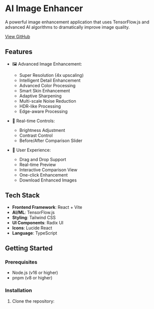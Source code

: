 # AI Image Enhancer

A powerful image enhancement application that uses TensorFlow.js and advanced AI algorithms to dramatically improve image quality.

[View GitHub](https://github.com/Rifl33/Luminix)

## Features

- 🖼️ Advanced Image Enhancement:
  - Super Resolution (4x upscaling)
  - Intelligent Detail Enhancement
  - Advanced Color Processing
  - Smart Skin Enhancement
  - Adaptive Sharpening
  - Multi-scale Noise Reduction
  - HDR-like Processing
  - Edge-aware Processing

- 🎨 Real-time Controls:
  - Brightness Adjustment
  - Contrast Control
  - Before/After Comparison Slider

- 💫 User Experience:
  - Drag and Drop Support
  - Real-time Preview
  - Interactive Comparison View
  - One-click Enhancement
  - Download Enhanced Images

## Tech Stack

- **Frontend Framework**: React + Vite
- **AI/ML**: TensorFlow.js
- **Styling**: Tailwind CSS
- **UI Components**: Radix UI
- **Icons**: Lucide React
- **Language**: TypeScript

## Getting Started

### Prerequisites

- Node.js (v16 or higher)
- pnpm (v8 or higher)

### Installation

1. Clone the repository:
